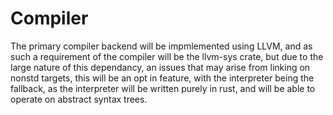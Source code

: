 # Compiler

The primary compiler backend will be impmlemented using LLVM, and as such a requirement of the compiler will be the llvm-sys crate, but due to the large nature of this dependancy, an issues that may arise from linking on nonstd targets, this will be an opt in feature, with the interpreter being the fallback, as the interpreter will be written purely in rust, and will be able to operate on abstract syntax trees.

